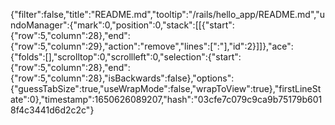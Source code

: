 {"filter":false,"title":"README.md","tooltip":"/rails/hello_app/README.md","undoManager":{"mark":0,"position":0,"stack":[[{"start":{"row":5,"column":28},"end":{"row":5,"column":29},"action":"remove","lines":[":"],"id":2}]]},"ace":{"folds":[],"scrolltop":0,"scrollleft":0,"selection":{"start":{"row":5,"column":28},"end":{"row":5,"column":28},"isBackwards":false},"options":{"guessTabSize":true,"useWrapMode":false,"wrapToView":true},"firstLineState":0},"timestamp":1650626089207,"hash":"03cfe7c079c9ca9b75179b6018f4c3441d6d2c2c"}